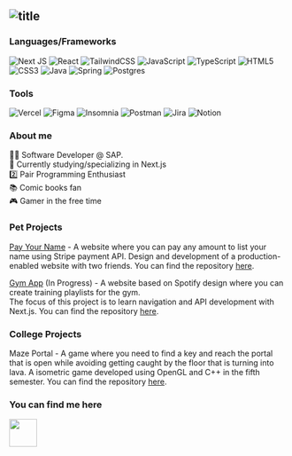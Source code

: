 ## ![title](https://user-images.githubusercontent.com/59585323/151017065-1c148f41-b7a4-4218-80af-c987ab68fff6.png)
### Languages/Frameworks
![Next JS](https://img.shields.io/badge/Next-black?style=for-the-badge&logo=next.js&logoColor=white)
![React](https://img.shields.io/badge/react-%2320232a.svg?style=for-the-badge&logo=react&logoColor=%2361DAFB)
![TailwindCSS](https://img.shields.io/badge/tailwindcss-%2338B2AC.svg?style=for-the-badge&logo=tailwind-css&logoColor=white)
![JavaScript](https://img.shields.io/badge/javascript-%23323330.svg?style=for-the-badge&logo=javascript&logoColor=%23F7DF1E)
![TypeScript](https://img.shields.io/badge/typescript-%23007ACC.svg?style=for-the-badge&logo=typescript&logoColor=white)
![HTML5](https://img.shields.io/badge/html5-%23E34F26.svg?style=for-the-badge&logo=html5&logoColor=white)
![CSS3](https://img.shields.io/badge/css3-%231572B6.svg?style=for-the-badge&logo=css3&logoColor=white)
![Java](https://img.shields.io/badge/java-%23ED8B00.svg?style=for-the-badge&logo=java&logoColor=white)
![Spring](https://img.shields.io/badge/spring-%236DB33F.svg?style=for-the-badge&logo=spring&logoColor=white)
![Postgres](https://img.shields.io/badge/postgres-%23316192.svg?style=for-the-badge&logo=postgresql&logoColor=white)
### Tools
![Vercel](https://img.shields.io/badge/vercel-%23000000.svg?style=for-the-badge&logo=vercel&logoColor=white)
![Figma](https://img.shields.io/badge/figma-%23F24E1E.svg?style=for-the-badge&logo=figma&logoColor=white)
![Insomnia](https://img.shields.io/badge/Insomnia-black?style=for-the-badge&logo=insomnia&logoColor=5849BE)
![Postman](https://img.shields.io/badge/Postman-FF6C37?style=for-the-badge&logo=postman&logoColor=white)
![Jira](https://img.shields.io/badge/jira-%230A0FFF.svg?style=for-the-badge&logo=jira&logoColor=white)
![Notion](https://img.shields.io/badge/Notion-%23000000.svg?style=for-the-badge&logo=notion&logoColor=white)

### About me
👨‍💻 Software Developer @ SAP.<br/>
🌱 Currently studying/specializing in Next.js<br/>
2️⃣ Pair Programming Enthusiast<br/>
📚 Comic books fan<br/>
🎮 Gamer in the free time

### Pet Projects
[Pay Your Name](https://payyourname.com) - A website where you can pay any amount to list your name using Stripe payment API. Design and development of a production-enabled website with two friends. You can find the repository [here](https://github.com/joaodacolsoares/payyourname).

[Gym App](https://gym-web-navy.vercel.app/) (In Progress) - A website based on Spotify design where you can create training playlists for the gym.<br/>
The focus of this project is to learn navigation and API development with Next.js. You can find the repository [here](https://github.com/Prokopetz/gym-web).

### College Projects
Maze Portal - A game where you need to find a key and reach the portal that is open while avoiding getting caught by the floor that is turning into lava. A isometric game developed using OpenGL and C++ in the fifth semester. You can find the repository [here](https://github.com/Prokopetz/TrabGB-PG).

### You can find me here
[<img src="https://user-images.githubusercontent.com/59585323/151029092-79399fd1-5f27-4984-bf21-1420cededeaf.png" width="50"/>](https://www.linkedin.com/in/nicolas-prokopetz/)
